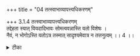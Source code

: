 +++
title = "04 तत्स्वाभाव्यापत्त्यधिकरणम्"

+++
3.1.4 तत्स्वाभाव्यापत्त्यधिकरणम्  
तद्देहता स्यात् वियदादिभावः सोमत्ववन्नास्ति यतो विशेषः ।  
नैवं, न भोगोऽस्ति यतोऽत्र तस्मात् सादृश्यमेवात्र न तत्तनुत्वम् ।। 4 ।।

<details><summary>टीका</summary>

3.1.4 तत्स्वाभाव्यापत्त्यधिकरणम् The श्रुति text speaks of the descent of the soul from the moon - world, through ether, air, smoke, cloud and rain. Prior to this text the individual soul is spoken as having a body in the moon - world. In the same way, it is contended that while descending from that world; the soul must be understood as having ether, etc., as his body. This view is, however wrong. The soul had a body in the moon - world to enjoy the fruit of his actions and that he has no such experience while getting through ether, etc., The statement that 'he becomes ether' is only to show that the soul is so subtle, that he could never be distinguished from ether. Notes : 1. अठैतमेवाह्वानं छान्द् Up., V.x.5
</details>

